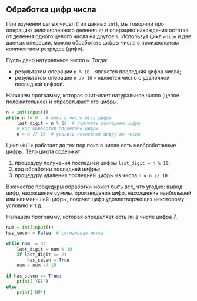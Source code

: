 ## Обработка цифр числа

При изучении целых чисел (тип данных `int`), мы говорили про операцию целочисленного деления `//` и операцию нахождения остатка от деления одного целого числа на другое `%`. Используя цикл `while` и две данных операции, можно обработать цифры числа с произвольным количеством разрядов (цифр).

Пусть дано натуральное число `n`. Тогда:

-   результатом операции `n % 10` – является последняя цифра числа;
-   результатом операции `n // 10` – является число с удаленной последней цифрой.

Напишем программу, которая считывает натуральное число (целое положительное) и обрабатывает его цифры.

```python
n = int(input())
while n != 0:  # пока в числе есть цифры
    last_digit = n % 10  # получить последнюю цифру
    # код обработки последней цифры
    n = n // 10  # удалить последнюю цифру из числа
```

Цикл `while` работает до тех пор пока в числе есть необработанные цифры. Тело цикла содержит:

1.  процедуру получения последней цифры `last_digit = n % 10`;
2.  код обработки последней цифры;
3.  процедуру удаления последней цифры из числа `n = n // 10`.

В качестве процедуры обработки может быть все, что угодно: вывод цифр, нахождение суммы, произведения цифр, нахождение наибольшей или наименьшей цифры, подсчет цифр удовлетворяющих некоторому условию и т.д.

Напишем программу, которая определяет есть ли в числе цифра 7.

```python
num = int(input())
has_seven = False  # сигнальная метка

while num != 0:
    last_digit = num % 10
    if last_digit == 7:
        has_seven = True
    num = num // 10

if has_seven == True:
    print('YES')
else:
    print('NO')
```
